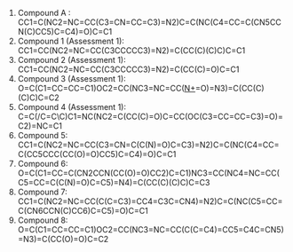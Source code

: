 1. Compound A : CC1=C(NC2=NC=CC(C3=CN=CC=C3)=N2)C=C(NC(C4=CC=C(CN5CCN(C)CC5)C=C4)=O)C=C1
2. Compound 1 (Assessment 1): CC1=CC(NC2=NC=CC(C3CCCCC3)=N2)=C(CC(C)(C)C)C=C1
3. Compound 2 (Assessment 1): CC1=CC(NC2=NC=CC(C3CCCCC3)=N2)=C(CC(C)=O)C=C1
4. Compound 3 (Assessment 1): O=C(C1=CC=CC=C1)OC2=CC(NC3=NC=CC([N+]([O-])=O)=N3)=C(CC(C)(C)C)C=C2
5. Compound 4  (Assessment 1): C=C(/C=C\C)C1=NC(NC2=C(CC(C)=O)C=CC(OC(C3=CC=CC=C3)=O)=C2)=NC=C1
6. Compound 5: CC1=C(NC2=NC=CC(C3=CN=C(C(N)=O)C=C3)=N2)C=C(NC(C4=CC=C(CC5CCC(CC(O)=O)CC5)C=C4)=O)C=C1
7. Compound 6: O=C(C1=CC=C(CN2CCN(CC(O)=O)CC2)C=C1)NC3=CC(NC4=NC=CC(C5=CC=C(C(N)=O)C=C5)=N4)=C(CC(C)(C)C)C=C3
8. Compound 7: CC1=C(NC2=NC=CC(C(C=C3)=CC4=C3C=CN4)=N2)C=C(NC(C5=CC=C(CN6CCN(C)CC6)C=C5)=O)C=C1
9. Compound 8: O=C(C1=CC=CC=C1)OC2=CC(NC3=NC=CC(C(C=C4)=CC5=C4C=CN5)=N3)=C(CC(O)=O)C=C2

